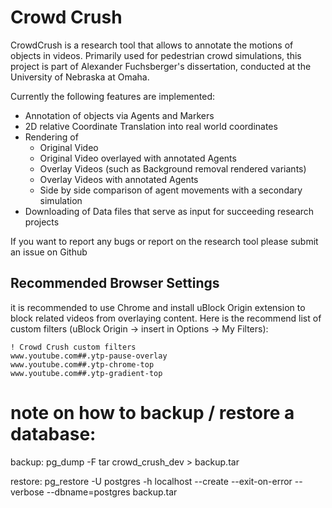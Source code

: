 # Crowd Crush

CrowdCrush is a research tool that allows to annotate the motions of objects in videos.
Primarily used for pedestrian crowd simulations, this project is part of Alexander Fuchsberger's dissertation, conducted at the University of Nebraska at Omaha.

Currently the following features are implemented:

* Annotation of objects via Agents and Markers
* 2D relative Coordinate Translation into real world coordinates
* Rendering of
  * Original Video
  * Original Video overlayed with annotated Agents
  * Overlay Videos (such as Background removal rendered variants)
  * Overlay Videos with annotated Agents
  * Side by side comparison of agent movements with a secondary simulation
* Downloading of Data files that serve as input for succeeding research projects

If you want to report any bugs or report on the research tool please submit an issue on Github

## Recommended Browser Settings
it is recommended to use Chrome and install uBlock Origin extension to block related videos from overlaying content. Here is the recommend list of custom filters (uBlock Origin -> insert in Options -> My Filters):
```
! Crowd Crush custom filters
www.youtube.com##.ytp-pause-overlay
www.youtube.com##.ytp-chrome-top
www.youtube.com##.ytp-gradient-top
```

# note on how to backup / restore a database:
backup:
pg_dump -F tar crowd_crush_dev > backup.tar

restore:
pg_restore -U postgres -h localhost --create --exit-on-error --verbose --dbname=postgres backup.tar
